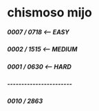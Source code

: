 # chismoso mijo

##### 0007 / 0718 <-- EASY
##### 0002 / 1515 <-- MEDIUM
##### 0001 / 0630 <-- HARD
##### -----------------------
##### 0010 / 2863
